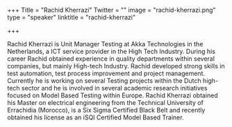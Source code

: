 +++
Title = "Rachid Kherrazi"
Twitter = ""
image = "rachid-kherrazi.png"
type = "speaker"
linktitle = "rachid-kherrazi"

+++

Rachid Kherrazi is Unit Manager Testing at Akka Technologies in the Netherlands, a ICT service provider in the High Tech Industry. During his career Rachid obtained experience in quality departments within several companies, but mainly High-tech Industry. Rachid developed strong skills in test automation, test process improvement and project management. Currently he is working on several Testing projects within the Dutch high-tech sector and he is involved in several academic research initiatives focused on Model Based Testing within Europe. Rachid Kherrazi obtained his Master on electrical engineering from the Technical University of Errachidia (Morocco), is a Six Sigma Certified Black Belt and recently obtained his license as an iSQI Certified Model Based Trainer.
